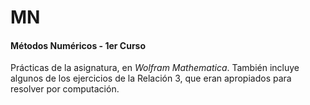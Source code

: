 # MN
#### Métodos Numéricos - 1er Curso

Prácticas de la asignatura, en *Wolfram Mathematica*. También
incluye algunos de los ejercicios de la Relación 3, que eran
apropiados para resolver por computación.

